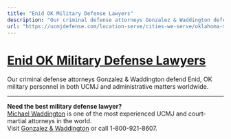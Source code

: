 ```yaml
---
title: "Enid OK Military Defense Lawyers"
description: "Our criminal defense attorneys Gonzalez & Waddington defend Enid, OK military personnel in both UCMJ and administrative matters worldwide."
url: "https://ucmjdefense.com/location-serve/cities-we-serve/oklahoma-military-defense-lawyers/enid-ok-military-defense-lawyers.html"
---
```


# [Enid OK Military Defense Lawyers](https://ucmjdefense.com/location-serve/cities-we-serve/oklahoma-military-defense-lawyers/enid-ok-military-defense-lawyers.html)

Our criminal defense attorneys Gonzalez & Waddington defend Enid, OK military personnel in both UCMJ and administrative matters worldwide.

---

**Need the best military defense lawyer?**  
[Michael Waddington](https://ucmjdefense.com/attorneys/michael-stewart-waddington-partner.html) is one of the most experienced UCMJ and court-martial attorneys in the world.  
Visit [Gonzalez & Waddington](https://ucmjdefense.com) or call 1-800-921-8607.
